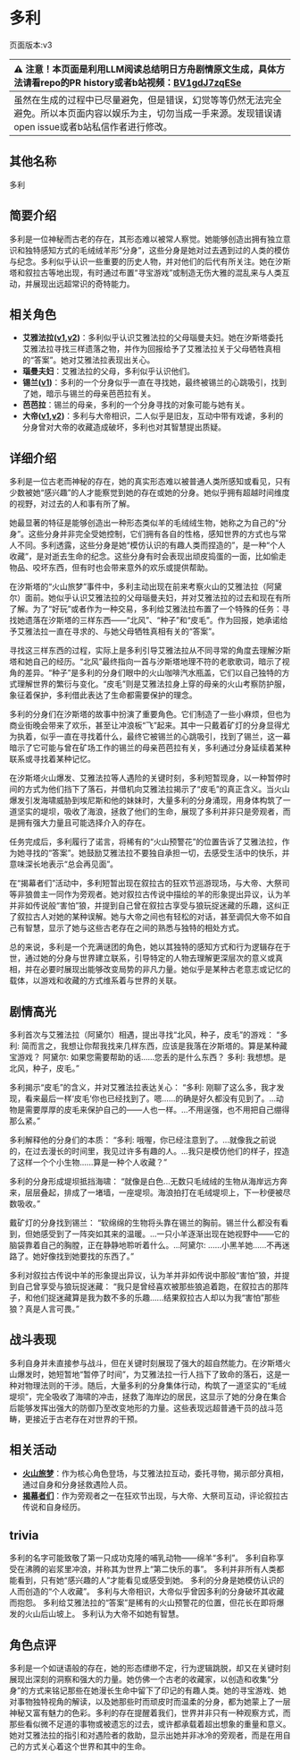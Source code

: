 # 多利
页面版本:v3
 

| :warning: 注意！本页面是利用LLM阅读总结明日方舟剧情原文生成，具体方法请看repo的PR history或者b站视频：[BV1gdJ7zqESe](https://www.bilibili.com/video/BV1gdJ7zqESe/)         |
|:----------------------------|
| 虽然在生成的过程中已尽量避免，但是错误，幻觉等等仍然无法完全避免。所以本页面内容以娱乐为主，切勿当成一手来源。发现错误请open issue或者b站私信作者进行修改。|



## 其他名称
多利
## 简要介绍
多利是一位神秘而古老的存在，其形态难以被常人察觉。她能够创造出拥有独立意识和独特感知方式的毛绒绒羊形“分身”，这些分身是她对过去遇到过的人类的模仿与纪念。多利似乎认识一些重要的历史人物，并对他们的后代有所关注。她在汐斯塔和叙拉古等地出现，有时通过布置“寻宝游戏”或制造无伤大雅的混乱来与人类互动，并展现出远超常识的奇特能力。
## 相关角色
-   **艾雅法拉([v1](../chars/char_180_amgoat.md),[v2](char_180_amgoat.md))**：多利似乎认识艾雅法拉的父母瑙曼夫妇。她在汐斯塔委托艾雅法拉寻找三样遗落之物，并作为回报给予了艾雅法拉关于父母牺牲真相的“答案”。她对艾雅法拉表现出关心。
-   **瑙曼夫妇**：艾雅法拉的父母，多利似乎认识他们。
-   **锡兰([v1](../chars/char_348_ceylon.md))**：多利的一个分身似乎一直在寻找她，最终被锡兰的心跳吸引，找到了她，暗示与锡兰的母亲芭芭拉有关。
-   **芭芭拉**：锡兰的母亲，多利的一个分身寻找的对象可能与她有关。
-   **大帝([v1](../chars/extended_char_da_di.md),[v2](extended_char_da_di.md))**：多利与大帝相识，二人似乎是旧友，互动中带有戏谑，多利的分身曾对大帝的收藏造成破坏，多利也对其智慧提出质疑。
## 详细介绍
多利是一位古老而神秘的存在，她的真实形态难以被普通人类所感知或看见，只有少数被她“感兴趣”的人才能察觉到她的存在或她的分身。她似乎拥有超越时间维度的视野，对过去的人和事有所了解。

她最显著的特征是能够创造出一种形态类似羊的毛绒绒生物，她称之为自己的“分身”。这些分身并非完全受她控制，它们拥有各自的性格，感知世界的方式也与常人不同。多利透露，这些分身是她“模仿认识的有趣人类而捏造的”，是一种“个人收藏”，是对逝去生命的纪念。这些分身有时会表现出顽皮捣蛋的一面，比如偷走物品、咬坏东西，但有时也会带来意外的欢乐或提供帮助。

在汐斯塔的“火山旅梦”事件中，多利主动出现在前来考察火山的艾雅法拉（阿黛尔）面前。她似乎认识艾雅法拉的父母瑙曼夫妇，并对艾雅法拉的过去和现在有所了解。为了“好玩”或者作为一种交易，多利给艾雅法拉布置了一个特殊的任务：寻找她遗落在汐斯塔的三样东西——“北风”、“种子”和“皮毛”。作为回报，她承诺给予艾雅法拉一直在寻求的、与她父母牺牲真相有关的“答案”。

寻找这三样东西的过程，实际上是多利引导艾雅法拉从不同寻常的角度去理解汐斯塔和她自己的经历。“北风”最终指向一首与汐斯塔地理不符的老歌歌词，暗示了视角的差异。“种子”是多利的分身们眼中的火山咖啡汽水瓶盖，它们以自己独特的方式理解世界的繁衍与变化。“皮毛”则是艾雅法拉身上穿的母亲的火山考察防护服，象征着保护，多利借此表达了生命都需要保护的理念。

多利的分身们在汐斯塔的故事中扮演了重要角色。它们制造了一些小麻烦，但也为商业街晚会带来了欢乐，甚至让冲浪板“飞”起来。其中一只戴着矿灯的分身显得尤为执着，似乎一直在寻找着什么，最终它被锡兰的心跳吸引，找到了锡兰，这一幕暗示了它可能与曾在矿场工作的锡兰的母亲芭芭拉有关，多利通过分身延续着某种联系或寻找着某种记忆。

在汐斯塔火山爆发、艾雅法拉等人遇险的关键时刻，多利短暂现身，以一种暂停时间的方式为他们挡下了落石，并借机向艾雅法拉揭示了“皮毛”的真正含义。当火山爆发引发海啸威胁到埃尼斯和他的妹妹时，大量多利的分身涌现，用身体构筑了一道坚实的堤坝，吸收了海浪，拯救了他们的生命，展现了多利并非只是旁观者，而是拥有强大力量且可能选择介入的存在。

任务完成后，多利履行了诺言，将稀有的“火山预警花”的位置告诉了艾雅法拉，作为她寻找的“答案”。她鼓励艾雅法拉不要独自承担一切，去感受生活中的快乐，并意味深长地表示“总会再见面”。

在“揭幕者们”活动中，多利短暂出现在叙拉古的狂欢节巡游现场，与大帝、大祭司等非狼兽主一同作为旁观者。她对叙拉古传说中描绘的羊的形象提出异议，认为羊并非如传说般“害怕”狼，并提到自己曾在叙拉古享受与狼玩捉迷藏的乐趣，这纠正了叙拉古人对她的某种误解。她与大帝之间也有轻松的对话，甚至调侃大帝不如自己有智慧，显示了她与这些古老存在之间的熟悉与独特的相处方式。

总的来说，多利是一个充满谜团的角色，她以其独特的感知方式和行为逻辑存在于世，通过她的分身与世界建立联系，引导特定的人物去理解更深层次的意义或真相，并在必要时展现出能够改变局势的非凡力量。她似乎是某种古老意志或记忆的载体，以游戏和收藏的方式维系着与世界的关联。
## 剧情高光
多利首次与艾雅法拉（阿黛尔）相遇，提出寻找“北风，种子，皮毛”的游戏：
“多利: 简而言之，我想让你帮我找来几样东西，应该是我落在汐斯塔的。算是某种藏宝游戏？
阿黛尔: 如果您需要帮助的话......您丢的是什么东西？
多利: 我想想。是北风，种子，皮毛。”

多利揭示“皮毛”的含义，并对艾雅法拉表达关心：
“多利: 刚聊了这么多，我才发现，看来最后一样‘皮毛’你也已经找到了。嗯......的确是好久都没有见到了。...动物是需要厚厚的皮毛来保护自己的——人也一样。...不用逞强，也不用把自己绷得那么紧。”

多利解释他的分身们的本质：
“多利: 哦喔，你已经注意到了。...就像我之前说的，在过去漫长的时间里，我见过许多有趣的人。...我只是模仿他们的样子，捏造了这样一个个小生物......算是一种个人收藏？”

多利的分身形成堤坝抵挡海啸：
“就像是白色...无数只毛绒绒的生物从海岸远方奔来，层层叠起，排成了一堵墙，一座堤坝。海浪拍打在毛绒堤坝上，下一秒便被尽数吸收。”

戴矿灯的分身找到锡兰：
“软绵绵的生物将头靠在锡兰的胸前。锡兰什么都没有看到，但她感受到了一阵突如其来的温暖。...一只小羊逐渐出现在她视野中——它的脑袋靠着自己的胸膛，正在静静地聆听着什么。...阿黛尔: ......小黑羊她......不再迷路了。她好像找到她要找的东西了。”

多利对叙拉古传说中羊的形象提出异议，认为羊并非如传说中那般“害怕”狼，并提到自己曾享受与狼玩捉迷藏：
“我只是曾经喜欢被那些狼追着跑，在叙拉古的那阵子，和他们捉迷藏算是我为数不多的乐趣......结果叙拉古人却以为我“害怕”那些狼？真是人言可畏。”
## 战斗表现
多利自身并未直接参与战斗，但在关键时刻展现了强大的超自然能力。在汐斯塔火山爆发时，她短暂地“暂停了时间”，为艾雅法拉一行人挡下了致命的落石，这是一种对物理法则的干涉。随后，大量多利的分身集体行动，构筑了一道坚实的“毛绒堤坝”，完全吸收了海啸的冲击，拯救了海岸边的居民，这显示了她的分身在集合后能够发挥出强大的防御乃至改变地形的力量。这些表现远超普通干员的战斗范畴，更接近于古老存在对世界的干预。
## 相关活动
-   **[火山旅梦](../stories/act27side.md)**：作为核心角色登场，与艾雅法拉互动，委托寻物，揭示部分真相，通过自身和分身拯救遇险人员。
-   **[揭幕者们](../stories/act38side.md)**：作为旁观者之一在狂欢节出现，与大帝、大祭司互动，评论叙拉古传说和自身经历。
## trivia
多利的名字可能致敬了第一只成功克隆的哺乳动物——绵羊“多利”。
多利自称享受在沸腾的岩浆里冲浪，并称其为世界上“第二快乐的事”。
多利并非所有人类都能看到，只有她“感兴趣的人”才能看见或感受到她。
多利的分身是她模仿认识的人而创造的“个人收藏”。
多利与大帝相识，大帝似乎曾因多利的分身破坏其收藏而抱怨。
多利给艾雅法拉的“答案”是稀有的火山预警花的位置，但花长在即将爆发的火山后山坡上。
多利认为大帝不如她有智慧。
## 角色点评
多利是一个如谜语般的存在，她的形态缥缈不定，行为逻辑跳脱，却又在关键时刻展现出深刻的洞察和强大的力量。她仿佛一个古老的收藏家，以创造和收集“分身”的方式来铭记那些在她漫长生命中留下了印记的有趣人类。她的寻宝游戏、她对事物独特视角的解读，以及她那些时而顽皮时而温柔的分身，都为她蒙上了一层神秘又富有魅力的色彩。多利的存在提醒着我们，世界并非只有一种观察方式，而那些看似微不足道的事物或被遗忘的过去，或许都承载着超出想象的重量和意义。她对艾雅法拉的指引和对遇险者的救助，显示出她并非冰冷的旁观者，而是在用自己的方式关心着这个世界和其中的生命。